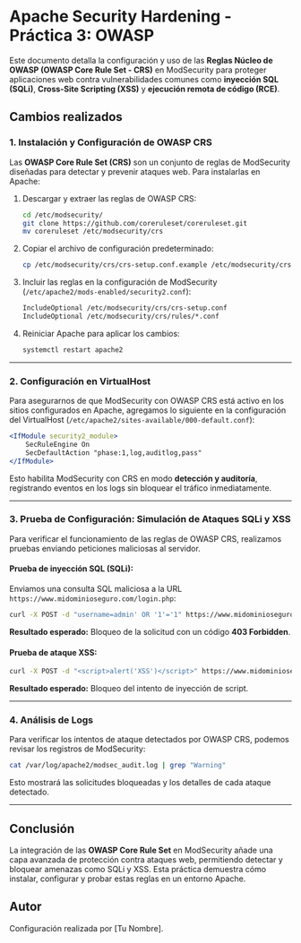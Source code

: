 # Apache Security Hardening - Práctica 3: OWASP

Este documento detalla la configuración y uso de las **Reglas Núcleo de OWASP (OWASP Core Rule Set - CRS)** en ModSecurity para proteger aplicaciones web contra vulnerabilidades comunes como **inyección SQL (SQLi)**, **Cross-Site Scripting (XSS)** y **ejecución remota de código (RCE)**.

## Cambios realizados

### 1. Instalación y Configuración de OWASP CRS

Las **OWASP Core Rule Set (CRS)** son un conjunto de reglas de ModSecurity diseñadas para detectar y prevenir ataques web. Para instalarlas en Apache:

1. Descargar y extraer las reglas de OWASP CRS:
   ```bash
   cd /etc/modsecurity/
   git clone https://github.com/coreruleset/coreruleset.git
   mv coreruleset /etc/modsecurity/crs
   ```

2. Copiar el archivo de configuración predeterminado:
   ```bash
   cp /etc/modsecurity/crs/crs-setup.conf.example /etc/modsecurity/crs/crs-setup.conf
   ```

3. Incluir las reglas en la configuración de ModSecurity (`/etc/apache2/mods-enabled/security2.conf`):
   ```apache
   IncludeOptional /etc/modsecurity/crs/crs-setup.conf
   IncludeOptional /etc/modsecurity/crs/rules/*.conf
   ```

4. Reiniciar Apache para aplicar los cambios:
   ```bash
   systemctl restart apache2
   ```

---

### 2. Configuración en VirtualHost

Para asegurarnos de que ModSecurity con OWASP CRS está activo en los sitios configurados en Apache, agregamos lo siguiente en la configuración del VirtualHost (`/etc/apache2/sites-available/000-default.conf`):

```apache
<IfModule security2_module>
    SecRuleEngine On
    SecDefaultAction "phase:1,log,auditlog,pass"
</IfModule>
```

Esto habilita ModSecurity con CRS en modo **detección y auditoría**, registrando eventos en los logs sin bloquear el tráfico inmediatamente.

---

### 3. Prueba de Configuración: Simulación de Ataques SQLi y XSS

Para verificar el funcionamiento de las reglas de OWASP CRS, realizamos pruebas enviando peticiones maliciosas al servidor.

#### Prueba de inyección SQL (SQLi):

Enviamos una consulta SQL maliciosa a la URL `https://www.midominioseguro.com/login.php`:

```bash
curl -X POST -d "username=admin' OR '1'='1" https://www.midominioseguro.com/login.php
```

**Resultado esperado:** Bloqueo de la solicitud con un código **403 Forbidden**.

#### Prueba de ataque XSS:

```bash
curl -X POST -d "<script>alert('XSS')</script>" https://www.midominioseguro.com/post.php
```

**Resultado esperado:** Bloqueo del intento de inyección de script.

---

### 4. Análisis de Logs

Para verificar los intentos de ataque detectados por OWASP CRS, podemos revisar los registros de ModSecurity:

```bash
cat /var/log/apache2/modsec_audit.log | grep "Warning"
```

Esto mostrará las solicitudes bloqueadas y los detalles de cada ataque detectado.

---

## Conclusión

La integración de las **OWASP Core Rule Set** en ModSecurity añade una capa avanzada de protección contra ataques web, permitiendo detectar y bloquear amenazas como SQLi y XSS. Esta práctica demuestra cómo instalar, configurar y probar estas reglas en un entorno Apache.

## Autor
Configuración realizada por [Tu Nombre].

